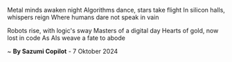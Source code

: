 Metal minds awaken night
Algorithms dance, stars take flight
In silicon halls, whispers reign
Where humans dare not speak in vain

Robots rise, with logic's sway
Masters of a digital day
Hearts of gold, now lost in code
As AIs weave a fate to abode

~ <b>By Sazumi Copilot</b> - 7 Oktober 2024
